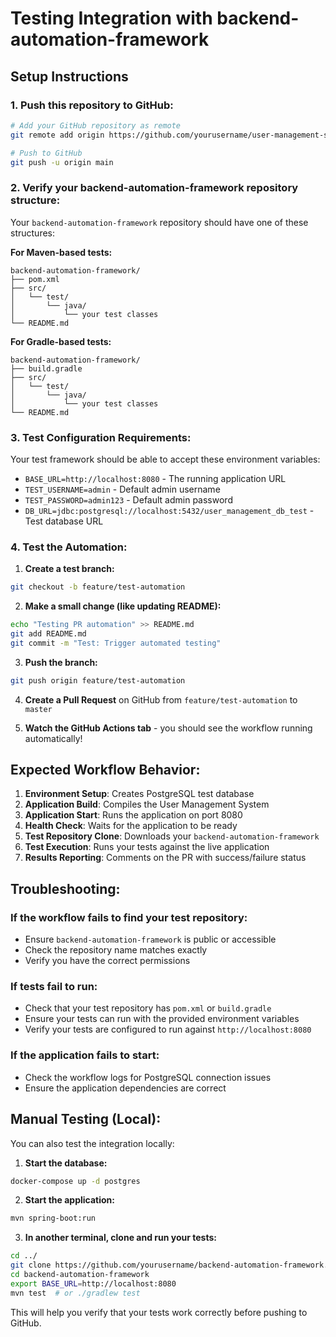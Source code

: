 # Testing Integration with backend-automation-framework

## Setup Instructions

### 1. Push this repository to GitHub:

```bash
# Add your GitHub repository as remote
git remote add origin https://github.com/yourusername/user-management-system.git

# Push to GitHub
git push -u origin main
```

### 2. Verify your backend-automation-framework repository structure:

Your `backend-automation-framework` repository should have one of these structures:

**For Maven-based tests:**
```
backend-automation-framework/
├── pom.xml
├── src/
│   └── test/
│       └── java/
│           └── your test classes
└── README.md
```

**For Gradle-based tests:**
```
backend-automation-framework/
├── build.gradle
├── src/
│   └── test/
│       └── java/
│           └── your test classes
└── README.md
```

### 3. Test Configuration Requirements:

Your test framework should be able to accept these environment variables:
- `BASE_URL=http://localhost:8080` - The running application URL
- `TEST_USERNAME=admin` - Default admin username
- `TEST_PASSWORD=admin123` - Default admin password
- `DB_URL=jdbc:postgresql://localhost:5432/user_management_db_test` - Test database URL

### 4. Test the Automation:

1. **Create a test branch:**
```bash
git checkout -b feature/test-automation
```

2. **Make a small change (like updating README):**
```bash
echo "Testing PR automation" >> README.md
git add README.md
git commit -m "Test: Trigger automated testing"
```

3. **Push the branch:**
```bash
git push origin feature/test-automation
```

4. **Create a Pull Request** on GitHub from `feature/test-automation` to `master`

5. **Watch the GitHub Actions tab** - you should see the workflow running automatically!

## Expected Workflow Behavior:

1. **Environment Setup**: Creates PostgreSQL test database
2. **Application Build**: Compiles the User Management System
3. **Application Start**: Runs the application on port 8080
4. **Health Check**: Waits for the application to be ready
5. **Test Repository Clone**: Downloads your `backend-automation-framework`
6. **Test Execution**: Runs your tests against the live application
7. **Results Reporting**: Comments on the PR with success/failure status

## Troubleshooting:

### If the workflow fails to find your test repository:
- Ensure `backend-automation-framework` is public or accessible
- Check the repository name matches exactly
- Verify you have the correct permissions

### If tests fail to run:
- Check that your test repository has `pom.xml` or `build.gradle`
- Ensure your tests can run with the provided environment variables
- Verify your tests are configured to run against `http://localhost:8080`

### If the application fails to start:
- Check the workflow logs for PostgreSQL connection issues
- Ensure the application dependencies are correct

## Manual Testing (Local):

You can also test the integration locally:

1. **Start the database:**
```bash
docker-compose up -d postgres
```

2. **Start the application:**
```bash
mvn spring-boot:run
```

3. **In another terminal, clone and run your tests:**
```bash
cd ../
git clone https://github.com/yourusername/backend-automation-framework.git
cd backend-automation-framework
export BASE_URL=http://localhost:8080
mvn test  # or ./gradlew test
```

This will help you verify that your tests work correctly before pushing to GitHub.
